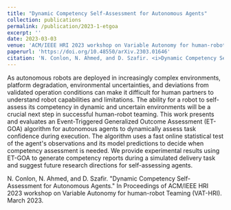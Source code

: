 ```yaml
---
title: "Dynamic Competency Self-Assessment for Autonomous Agents"
collection: publications
permalink: /publication/2023-1-etgoa
excerpt: ''
date: 2023-03-03
venue: 'ACM/IEEE HRI 2023 workshop on Variable Autonomy for human-robot Teaming (VAT-HRI)'
paperurl: 'https://doi.org/10.48550/arXiv.2303.01646'
citation: 'N. Conlon, N. Ahmed, and D. Szafir. <i>Dynamic Competency Self-Assessment for Autonomous Agents.</i> In Proceedings of ACM/IEEE HRI 2023 workshop on Variable Autonomy for human-robot Teaming (VAT-HRI). March 2023.'
---
```

As autonomous robots are deployed in increasingly complex environments, platform degradation, environmental uncertainties, and deviations from validated operation conditions can make it difficult for human partners to understand robot capabilities and limitations. The ability for a robot to self-assess its competency in dynamic and uncertain environments will be a crucial next step in successful human-robot teaming. This work presents and evaluates an Event-Triggered Generalized Outcome Assessment (ET-GOA) algorithm for autonomous agents to dynamically assess task confidence during execution. The algorithm uses a fast online statistical test of the agent's observations and its model predictions to decide when competency assessment is needed. We provide experimental results using ET-GOA to generate competency reports during a simulated delivery task and suggest future research directions for self-assessing agents.

<!--[Download paper here](http://academicpages.github.io/files/paper3.pdf) -->

N. Conlon, N. Ahmed, and D. Szafir. "Dynamic Competency Self-Assessment for Autonomous Agents." In Proceedings of ACM/IEEE HRI 2023 workshop on Variable Autonomy for human-robot Teaming (VAT-HRI). March 2023.